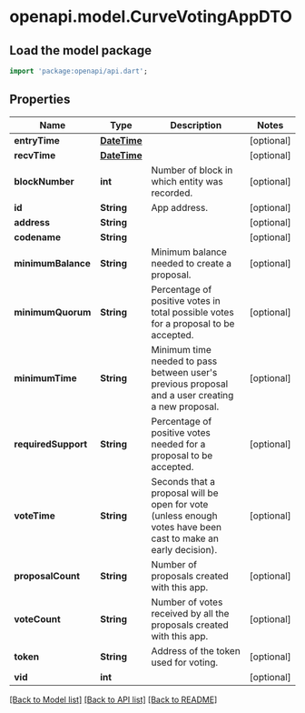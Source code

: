 # openapi.model.CurveVotingAppDTO

## Load the model package
```dart
import 'package:openapi/api.dart';
```

## Properties
Name | Type | Description | Notes
------------ | ------------- | ------------- | -------------
**entryTime** | [**DateTime**](DateTime.md) |  | [optional] 
**recvTime** | [**DateTime**](DateTime.md) |  | [optional] 
**blockNumber** | **int** | Number of block in which entity was recorded. | [optional] 
**id** | **String** | App address. | [optional] 
**address** | **String** |  | [optional] 
**codename** | **String** |  | [optional] 
**minimumBalance** | **String** | Minimum balance needed to create a proposal. | [optional] 
**minimumQuorum** | **String** | Percentage of positive votes in total possible votes for a proposal to be accepted. | [optional] 
**minimumTime** | **String** | Minimum time needed to pass between user's previous proposal and a user creating a new proposal. | [optional] 
**requiredSupport** | **String** | Percentage of positive votes needed for a proposal to be accepted. | [optional] 
**voteTime** | **String** | Seconds that a proposal will be open for vote (unless enough votes have been cast to make an early decision). | [optional] 
**proposalCount** | **String** | Number of proposals created with this app. | [optional] 
**voteCount** | **String** | Number of votes received by all the proposals created with this app. | [optional] 
**token** | **String** | Address of the token used for voting. | [optional] 
**vid** | **int** |  | [optional] 

[[Back to Model list]](../README.md#documentation-for-models) [[Back to API list]](../README.md#documentation-for-api-endpoints) [[Back to README]](../README.md)


